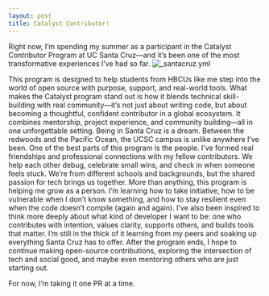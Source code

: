 ```yaml
---
layout: post
title: Catalyst Contributor!
---
```


Right now, I’m spending my summer as a participant in the Catalyst Contributor Program at UC Santa Cruz—and it’s been one of the most transformative experiences I’ve had so far.
![_santacruz.yml]({{site.baseurl}}/images/santacruz.png)


This program is designed to help students from HBCUs like me step into the world of open source with purpose, support, and real-world tools.
What makes the Catalyst program stand out is how it blends technical skill-building with real community—it’s not just about writing code,
but about becoming a thoughtful, confident contributor in a global ecosystem. It combines mentorship, project experience, and community
building—all in one unforgettable setting. Being in Santa Cruz is a dream. Between the redwoods and the Pacific Ocean, the UCSC campus is
unlike anywhere I’ve been. One of the best parts of this program is the people. I’ve formed real friendships and professional connections
with my fellow contributors. We help each other debug, celebrate small wins, and check in when someone feels stuck. We’re from different
schools and backgrounds, but the shared passion for tech brings us together. More than anything, this program is helping me grow as a
person. I’m learning how to take initiative, how to be vulnerable when I don’t know something, and how to stay resilient even when the code
doesn’t compile (again and again). I’ve also been inspired to think more deeply about what kind of developer I want to be: one who
contributes with intention, values clarity, supports others, and builds tools that matter. I’m still in the thick of it learning from my
peers and soaking up everything Santa Cruz has to offer. After the program ends, I hope to continue making open-source contributions,
exploring the intersection of tech and social good, and maybe even mentoring others who are just starting out.

For now, I’m taking it one PR at a time. 
